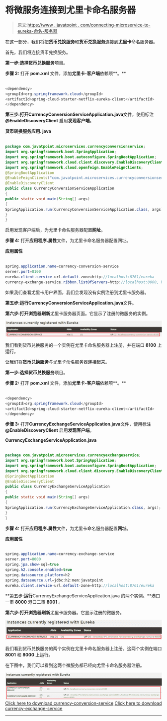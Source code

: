 # 将微服务连接到尤里卡命名服务器

> 原文:[https://www . javatpoint . com/connecting-microservice-to-eureka-命名-服务器](https://www.javatpoint.com/connecting-microservices-to-eureka-naming-server)

在这一部分，我们将把**货币兑换服务**和**货币兑换服务**连接到**尤里卡**命名服务器。

首先，我们将连接货币兑换服务。

**第一步:**选择**货币兑换服务**项目。

**步骤 2:** 打开 **pom.xml** 文件，添加**尤里卡-客户端**依赖项**。**

```java

<dependency>
<groupId>org.springframework.cloud</groupId>
<artifactId>spring-cloud-starter-netflix-eureka-client</artifactId>
</dependency>

```

**第三步:**打开**CurrencyConversionServiceApplication.java**文件，使用标注 **@EnableDiscoveryClient** 启用**发现客户端**。

**货币转换服务应用. java**

```java

package com.javatpoint.microservices.currencyconversionservice;
import org.springframework.boot.SpringApplication;
import org.springframework.boot.autoconfigure.SpringBootApplication;
import org.springframework.cloud.client.discovery.EnableDiscoveryClient;
import org.springframework.cloud.openfeign.EnableFeignClients;
@SpringBootApplication
@EnableFeignClients("com.javatpoint.microservices.currencyconversionservice")
@EnableDiscoveryClient
public class CurrencyConversionServiceApplication 
{
public static void main(String[] args) 
{
SpringApplication.run(CurrencyConversionServiceApplication.class, args);
}
}

```

启用发现客户端后，为尤里卡命名服务器配置**网址**。

**步骤 4:** 打开**应用程序.属性**文件，为尤里卡命名服务器配置网址。

**应用属性**

```java

spring.application.name=currency-conversion-service
server.port=8100
eureka.client.service-url.default-zone=http://localhost:8761/eureka
currency-exchange-service.ribbon.listOfServers=http://localhost:8000, http://localhost:8001

```

如果我们查看尤里卡用户界面，我们会发现没有实例注册到尤里卡服务器。

**第五步:**运行**CurrencyConversionServiceApplication.java**文件。

**第六步:**打开浏览器**刷新**尤里卡服务器页面。它显示了注册的微服务的实例。

![Connecting Microservices to Eureka naming server](img/af29899dd96af07acefbdadc4984d10e.png)

我们看到货币兑换服务的一个实例在尤里卡命名服务器上注册，并在端口 **8100** 上运行。

让我们将**货币兑换服务**与尤里卡命名服务器连接起来。

**第一步:**选择**货币兑换服务**项目。

**步骤 2:** 打开 **pom.xml** 文件，添加**尤里卡-客户端**依赖项**。**

```java

<dependency>
<groupId>org.springframework.cloud</groupId>
<artifactId>spring-cloud-starter-netflix-eureka-client</artifactId>
</dependency>

```

**步骤 3:** 打开**CurrencyExchangeServiceApplication.java**文件，使用标注 **@EnableDiscoveryClient** 启用**发现客户端**。

**CurrencyExchangeServiceApplication.java**

```java

package com.javatpoint.microservices.currencyexchangeservice;
import org.springframework.boot.SpringApplication;
import org.springframework.boot.autoconfigure.SpringBootApplication;
import org.springframework.cloud.client.discovery.EnableDiscoveryClient;
@SpringBootApplication
@EnableDiscoveryClient
public class CurrencyExchangeServiceApplication 
{
public static void main(String[] args) 
{
SpringApplication.run(CurrencyExchangeServiceApplication.class, args);
}
}

```

**步骤 4:** 打开**应用程序.属性**文件，为尤里卡命名服务器配置**网址**。

**应用属性**

```java

spring.application.name=currency-exchange-service
server.port=8000
spring.jpa.show-sql=true
spring.h2.console.enabled=true
spring.datasource.platform=h2
spring.datasource.url=jdbc:h2:mem:javatpoint
eureka.client.service-url.default-zone=http://localhost:8761/eureka

```

**第五步:**运行**CurrencyExchangeServiceApplication.java 的两个实例。**港口一审 **8000** 港口二审 **8001** 。

**第六步:**打开浏览器**刷新**尤里卡服务器。它显示注册的微服务。

![Connecting Microservices to Eureka naming server](img/69d32092325502032f04092b14749703.png)

我们看到货币兑换服务的两个实例在尤里卡命名服务器上注册。这两个实例在端口 **8001** 和 **8000** 上运行。

在下图中，我们可以看到这两个微服务都已经向尤里卡命名服务器注册。

![Connecting Microservices to Eureka naming server](img/dd986a1845c49ba77fad526b5798cc11.png)[Click here to download currency-conversion-service](https://static.javatpoint.com/tutorial/microservices/download/naming/currency-conversion-service.zip)
[Click here to download currency-exchange-service](https://static.javatpoint.com/tutorial/microservices/download/naming/currency-exchange-service.zip)

* * *